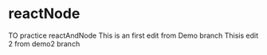 # reactNode
TO practice reactAndNode
This is an first edit from Demo branch
Thisis edit 2 from demo2 branch
